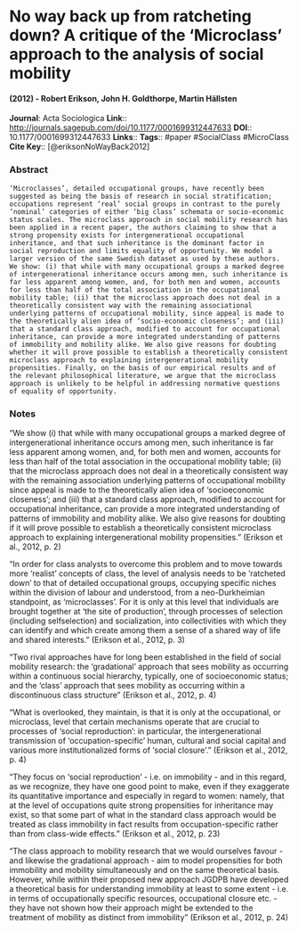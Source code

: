 # No way back up from ratcheting down? A critique of the ‘Microclass’ approach to the analysis of social mobility
#### (2012) - Robert Erikson, John H. Goldthorpe, Martin Hällsten
**Journal**: Acta Sociologica
**Link**:: http://journals.sagepub.com/doi/10.1177/0001699312447633
**DOI**:: 10.1177/0001699312447633
**Links**:: 
**Tags**:: #paper #SocialClass #MicroClass 
**Cite Key**:: [@eriksonNoWayBack2012]

### Abstract

```
‘Microclasses’, detailed occupational groups, have recently been suggested as being the basis of research in social stratification; occupations represent ‘real’ social groups in contrast to the purely ‘nominal’ categories of either ‘big class’ schemata or socio-economic status scales. The microclass approach in social mobility research has been applied in a recent paper, the authors claiming to show that a strong propensity exists for intergenerational occupational inheritance, and that such inheritance is the dominant factor in social reproduction and limits equality of opportunity. We model a larger version of the same Swedish dataset as used by these authors. We show: (i) that while with many occupational groups a marked degree of intergenerational inheritance occurs among men, such inheritance is far less apparent among women, and, for both men and women, accounts for less than half of the total association in the occupational mobility table; (ii) that the microclass approach does not deal in a theoretically consistent way with the remaining associational underlying patterns of occupational mobility, since appeal is made to the theoretically alien idea of ‘socio-economic closeness’; and (iii) that a standard class approach, modified to account for occupational inheritance, can provide a more integrated understanding of patterns of immobility and mobility alike. We also give reasons for doubting whether it will prove possible to establish a theoretically consistent microclass approach to explaining intergenerational mobility propensities. Finally, on the basis of our empirical results and of the relevant philosophical literature, we argue that the microclass approach is unlikely to be helpful in addressing normative questions of equality of opportunity.
```

### Notes

“We show (i) that while with many occupational groups a marked degree of intergenerational inheritance occurs among men, such inheritance is far less apparent among women, and, for both men and women, accounts for less than half of the total association in the occupational mobility table; (ii) that the microclass approach does not deal in a theoretically consistent way with the remaining association underlying patterns of occupational mobility since appeal is made to the theoretically alien idea of ‘socioeconomic closeness’; and (iii) that a standard class approach, modified to account for occupational inheritance, can provide a more integrated understanding of patterns of immobility and mobility alike. We also give reasons for doubting if it will prove possible to establish a theoretically consistent microclass approach to explaining intergenerational mobility propensities.” (Erikson et al., 2012, p. 2)

“In order for class analysts to overcome this problem and to move towards more ‘realist’ concepts of class, the level of analysis needs to be ’ratcheted down’ to that of detailed occupational groups, occupying specific niches within the division of labour and understood, from a neo-Durkheimian standpoint, as ‘microclasses’. For it is only at this level that individuals are brought together at ‘the site of production’, through processes of selection (including selfselection) and socialization, into collectivities with which they can identify and which create among them a sense of a shared way of life and shared interests.” (Erikson et al., 2012, p. 3)

“Two rival approaches have for long been established in the field of social mobility research: the ‘gradational’ approach that sees mobility as occurring within a continuous social hierarchy, typically, one of socioeconomic status; and the ‘class’ approach that sees mobility as occurring within a discontinuous class structure” (Erikson et al., 2012, p. 4)

“What is overlooked, they maintain, is that it is only at the occupational, or microclass, level that certain mechanisms operate that are crucial to processes of ‘social reproduction’: in particular, the intergenerational transmission of ‘occupation-specific’ human, cultural and social capital and various more institutionalized forms of ‘social closure’.” (Erikson et al., 2012, p. 4)

“They focus on ‘social reproduction’ - i.e. on immobility - and in this regard, as we recognize, they have one good point to make, even if they exaggerate its quantitative importance and especially in regard to women: namely, that at the level of occupations quite strong propensities for inheritance may exist, so that some part of what in the standard class approach would be treated as class immobility in fact results from occupation-specific rather than from class-wide effects.” (Erikson et al., 2012, p. 23)

“The class approach to mobility research that we would ourselves favour - and likewise the gradational approach - aim to model propensities for both immobility and mobility simultaneously and on the same theoretical basis. However, while within their proposed new approach JGDPB have developed a theoretical basis for understanding immobility at least to some extent - i.e. in terms of occupationally specific resources, occupational closure etc. - they have not shown how their approach might be extended to the treatment of mobility as distinct from immobility” (Erikson et al., 2012, p. 24)